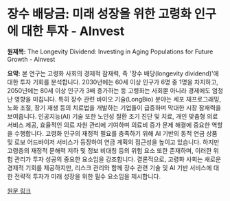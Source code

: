 # 장수 배당금: 미래 성장을 위한 고령화 인구에 대한 투자 - AInvest

**원제목:** The Longevity Dividend: Investing in Aging Populations for Future Growth - AInvest

**요약:** 본 연구는 고령화 사회의 경제적 잠재력, 즉 '장수 배당(longevity dividend)'에 대한 투자 기회를 분석합니다.  2030년에는 60세 이상 인구가 6명 중 1명을 차지하고, 2050년에는 80세 이상 인구가 3배 증가하는 등 고령화는 사회뿐 아니라 경제에도 엄청난 영향을 미칩니다.  특히 장수 관련 바이오 기술(LongBio) 분야는 세포 재프로그래밍, 노화 조절, 장기 재생 등의 치료법을 개발하는 기업들이 급증하며 막대한 시장 잠재력을 보여줍니다.  인공지능(AI) 기술 또한 노인성 질환 조기 진단 및 치료, 개인 맞춤형 의료 서비스 제공,  효율적인 의료 자원 관리에 기여하며 의료비 증가 문제 해결에 중요한 역할을 수행합니다.  고령화 인구의 재정적 필요를 충족하기 위해 AI 기반의 동적 연금 상품 및 로보 어드바이저 서비스가 등장하여 연금 계획의 접근성을 높이고 있습니다.  하지만 고령층의 재정적 문해력 저하 및 정보 비대칭 등의 위험 요소 또한 존재하며, 이러한 위험 관리가 투자 성공의 중요한 요소임을 강조합니다.  결론적으로, 고령화 사회는 새로운 경제적 기회를 제공하지만,  리스크 관리와 함께  장수 관련 기술 및 AI 기반 서비스에 대한 전략적 투자가 미래 성장을 위한 필수 요소임을 제시합니다.

[원문 링크](https://www.ainvest.com/news/longevity-dividend-investing-aging-populations-future-growth-2507/)
